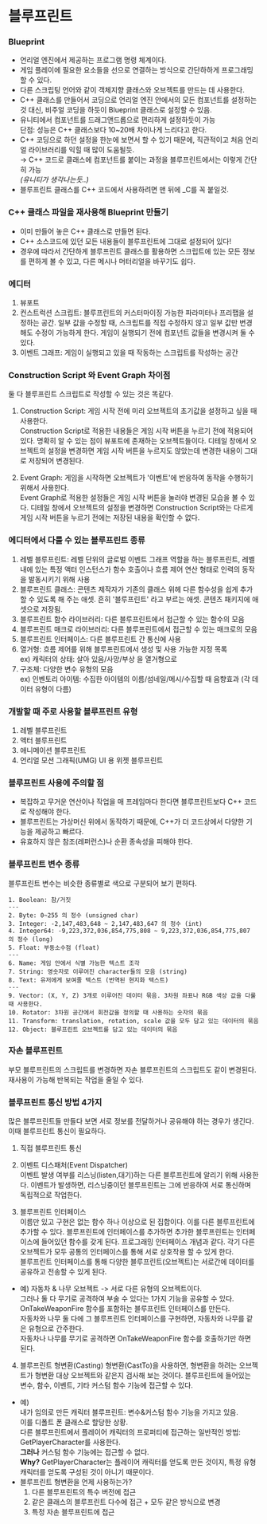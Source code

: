 # 블루프린트

### Blueprint  
   - 언리얼 엔진에서 제공하는 프로그램 명령 체계이다.  
   - 게임 플레이에 필요한 요소들을 선으로 연결하는 방식으로 간단하하게 프로그래밍 할 수 있다.  
   - 다른 스크립팅 언어와 같이 객체지향 클래스와 오브젝트를 만드는 데 사용한다.  
   - C++ 클래스를 만들어서 코딩으로 언리얼 엔진 안에서의 모든 컴포넌트를 설정하는것 대신, 비주얼 코딩을 하듯이 Blueprint 클래스로 설정할 수 있음.  
   - 유니티에서 컴포넌트를 드래그앤드롭으로 편리하게 설정하듯이 가능  
     단점: 성능은 C++ 클래스보다 10~20배 차이나게 느리다고 한다.
   - C++ 코딩으로 하던 설정을 한눈에 보면서 할 수 있기 때문에, 직관적이고 처음 언리얼 라이브러리를 익힐 때 많이 도움될듯.  
   → C++ 코드로 클래스에 컴포넌트를 붙이는 과정을 블루프린트에서는 이렇게 간단히 가능  
   *(유니티가 생각나는듯..)*
   - 블루프린트 클래스를 C++ 코드에서 사용하려면 맨 뒤에 _C를 꼭 붙일것.    

### C++ 클래스 파일을 재사용해 Blueprint 만들기
   - 이미 만들어 놓은 C++ 클래스로 만들면 된다.  
   - C++ 소스코드에 있던 모든 내용들이 블루프린트에 그대로 설정되어 있다!  
   - 경우에 따라서 간단하게 블루프린트 클래스를 활용하면 스크립트에 있는 모든 정보를 편하게 볼 수 있고, 다른 메시나 머터리얼을 바꾸기도 쉽다.  

### 에디터
1. 뷰포트
2. 컨스트럭션 스크립트: 블루프린트의 커스터마이징 가능한 파라미터나 프리팹을 설정하는 공간. 일부 값을 수정할 때, 스크립트를 직접 수정하지 않고 일부 값만 변경해도 수정이 가능하게 한다. 게임이 실행되기 전에 컴포넌트 값들을 변경시켜 둘 수 있다.
3. 이벤트 그래프: 게임이 실행되고 있을 때 작동하는 스크립트를 작성하는 공간

### Construction Script 와 Event Graph 차이점  
둘 다 블루프린트 스크립트로 작성할 수 있는 것은 똑같다.  

1. Construction Script: 게임 시작 전에 미리 오브젝트의 초기값을 설정하고 싶을 때 사용한다.  
Construction Script로 적용한 내용들은 게임 시작 버튼을 누르기 전에 적용되어 있다. 명확히 알 수 있는 점이 뷰포트에 존재하는 오브젝트들이다. 디테일 창에서 오브젝트의 설정을 변경하면 게임 시작 버튼을 누르지도 않았는데 변경한 내용이 그대로 저장되어 변경된다.

2. Event Graph: 게임을 시작하면 오브젝트가 '이벤트'에 반응하여 동작을 수행하기 위해서 사용한다.   
Event Graph로 적용한 설정들은 게임 시작 버튼을 눌러야 변경된 모습을 볼 수 있다. 디테일 창에서 오브젝트의 설정을 변경하면 Construction Script와는 다르게 게임 시작 버튼을 누르기 전에는 저장된 내용을 확인할 수 없다.



### 에디터에서 다룰 수 있는 블루프린트 종류
1. 레벨 블루프린트: 레벨 단위의 글로벌 이벤트 그래프 역할을 하는 블루프린트, 레벨 내에 있는 특정 액터 인스턴스가 함수 호출이나 흐름 제어 연산 형태로 인력의 동작을 발동시키기 위해 사용  
2. 블루프린트 클래스: 콘텐츠 제작자가 기존의 클래스 위헤 다른 함수성을 쉽게 추가할 수 있도록 해 주는 애셋. 흔히 '블루프린트' 라고 부르는 애셋. 콘텐츠 패키지에 애셋으로 저장됨.  
3. 블루프린트 함수 라이브러리: 다른 블루프린트에서 접근할 수 있는 함수의 모음  
4. 블루프린트 매크로 라이브러리: 다른 블루프린트에서 접근할 수 있는 매크로의 모음  
5. 블루프린트 인터페이스: 다른 블루프린트 간 통신에 사용  
6. 열거형: 흐름 제어를 위해 블루프린트에서 생성 및 사용 가능한 지정 목록  
ex) 캐릭터의 상태: 살아 있음/사망/부상 을 열거형으로  
7. 구조체: 다양한 변수 유형의 모음   
ex) 인벤토리 아이템: 수집한 아이템의 이름/섬네일/메시/수집할 때 음향효과 (각 데이터 유형이 다름)  

### 개발할 때 주로 사용할 블루프린트 유형
1. 레벨 블루프린트  
2. 액터 블루프린트  
3. 애니메이션 블루프린트  
4. 언리얼 모션 그래픽(UMG) UI 용 위젯 블루프린트  

### 블루프린트 사용에 주의할 점
 - 복잡하고 무거운 연산이나 작업을 매 프레임마다 한다면 블루프린트보다 C++ 코드로 작성해야 한다.
 - 블루프린트는 가상머신 위에서 동작하기 때문에, C++가 더 코드상에서 다양한 기능을 제공하고 빠르다.
 - 유효하지 않은 참조(레퍼런스)나 순환 종속성을 피해야 한다.

### 블루프린트 변수 종류
블루프린트 변수는 비슷한 종류별로 색으로 구분되어 보기 편하다.
~~~
1. Boolean: 참/거짓
---
2. Byte: 0~255 의 정수 (unsigned char)
3. Integer: -2,147,483,648 ~ 2,147,483,647 의 정수 (int)
4. Integer64: -9,223,372,036,854,775,808 ~ 9,223,372,036,854,775,807 의 정수 (long)
5. Float: 부동소수점 (float)
---
6. Name: 게임 안에서 식별 가능한 텍스트 조각
7. String: 영숫자로 이루어진 character들의 모음 (string)
8. Text: 유저에게 보여줄 텍스트 (번역된 현지화 텍스트)
---
9. Vector: (X, Y, Z) 3개로 이루어진 데이터 묶음. 3차원 좌표나 RGB 색상 값을 다룰 때 사용한다.
10. Rotator: 3차원 공간에서 회전값을 정의할 때 사용하는 숫자의 묶음
11. Transform: translation, rotation, scale 값을 모두 담고 있는 데이터의 묶음
12. Object: 블루프린트 오브젝트를 담고 있는 데이터의 묶음
~~~

### 자손 블루프린트
부모 블루프린트의 스크립트를 변경하면 자손 블루프린트의 스크립트도 같이 변경된다. 재사용이 가능해 반복되는 작업을 줄일 수 있다.  

### 블루프린트 통신 방법 4가지  
많은 블루프린트들 만들다 보면 서로 정보를 전달하거나 공유해야 하는 경우가 생긴다. 이때 블루프린트 통신이 필요하다.  

1. 직접 블루프린트 통신  

2. 이벤트 디스패처(Event Dispatcher)  
이벤트 발생 여부를 리스닝(listen,대기)하는 다른 블루프린트에 알리기 위해 사용한다. 이벤트가 발생하면, 리스닝중이던 블루프린트는 그에 반응하여 서로 통신하며 독립적으로 작업한다.

3. 블루프린트 인터페이스  
이름만 있고 구현은 없는 함수 하나 이상으로 된 집합이다. 이를 다른 블루프린트에 추가할 수 있다. 블루프린트에 인터페이스를 추가하면 추가한 블루프린트는 인터페이스에 들어있던 함수를 갖게 된다.
프로그래밍 인터페이스 개념과 같다. 각기 다른 오브젝트가 모두 공통의 인터페이스를 통해 서로 상호작용 할 수 있게 한다.  
블루프린트 인터페이스를 통해 다양한 블루프린트(오브젝트)는 서로간에 데이터를 공유하고 전송할 수 있게 된다.  

- 예) 자동차 & 나무 오브젝트 -> 서로 다른 유형의 오브젝트이다.  
그러나 둘 다 무기로 공격하여 부술 수 있다는 1가지 기능을 공유할 수 있다.  
OnTakeWeaponFire 함수를 포함하는 블루프린트 인터페이스를 만든다.  
자동차와 나무 둘 다에 그 블루프린트 인터페이스를 구현하면, 자동차와 나무를 같은 유형으로 간주한다.  
자동차나 나무를 무기로 공격하면 OnTakeWeaponFire 함수를 호출하기만 하면 된다.  

4. 블루프린트 형변환(Casting)
형변환(CastTo)을 사용하면, 형변환을 하려는 오브젝트가 형변환 대상 오브젝트와 같은지 검사해 보는 것이다. 블루프린트에 들어있는 변수, 함수, 이벤트, 기타 커스텀 함수 기능에 접근할 수 있다.   

- 예)  
내가 임의로 만든 캐릭터 블루프린트: 변수&커스텀 함수 기능을 가지고 있음.   
이를 디폴트 폰 클래스로 할당한 상황.  
다른 블루프린트에서 플레이어 캐릭터의 프로퍼티에 접근하는 일반적인 방법:  
GetPlayerCharacter를 사용한다.  
**그러나** 커스텀 함수 기능에는 접근할 수 없다.  
**Why?** GetPlayerCharacter는 플레이어 캐릭터를 얻도록 만든 것이지, 특정 유형 캐릭터를 얻도록 구성된 것이 아니기 때문이다.  
- 블루프린트 형변환을 언제 사용하는가?  
  1. 다른 블루프린트의 특수 버전에 접근  
  2. 같은 클래스의 블루프린트 다수에 접근 + 모두 같은 방식으로 변경   
  3. 특정 자손 블루프린트에 접근   





